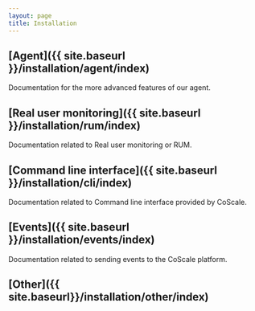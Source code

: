 ```yaml
---
layout: page
title: Installation
---
```


## [Agent]({{ site.baseurl }}/installation/agent/index)
Documentation for the more advanced features of our agent.

## [Real user monitoring]({{ site.baseurl }}/installation/rum/index)
Documentation related to Real user monitoring or RUM.

## [Command line interface]({{ site.baseurl }}/installation/cli/index)
Documentation related to Command line interface provided by CoScale.

## [Events]({{ site.baseurl }}/installation/events/index)
Documentation related to sending events to the CoScale platform.

## [Other]({{ site.baseurl}}/installation/other/index)

